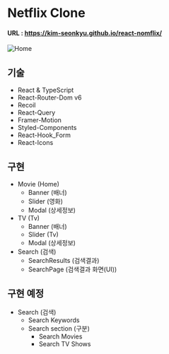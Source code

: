 # Netflix Clone

#### URL : https://kim-seonkyu.github.io/react-nomflix/

![Home](https://user-images.githubusercontent.com/64760329/210740884-5409ba8a-3164-434a-9c24-eb1bbff73207.png)


## 기술
  - React & TypeScript
  - React-Router-Dom v6
  - Recoil 
  - React-Query
  - Framer-Motion
  - Styled-Components
  - React-Hook_Form
  - React-Icons
  
  
## 구현 
  - Movie (Home)
    - Banner (배너)
    - Slider (영화)
    - Modal (상세정보)
  - TV (Tv)
    - Banner (배너)
    - Slider (Tv)
    - Modal (상세정보)
  - Search (검색)
    - SearchResults (검색결과)
    - SearchPage (검색결과 화면(UI))
    
## 구현 예정
  - Search (검색)
    - Search Keywords
    - Search section (구분)
      - Search Movies
      - Search TV Shows
     
    
